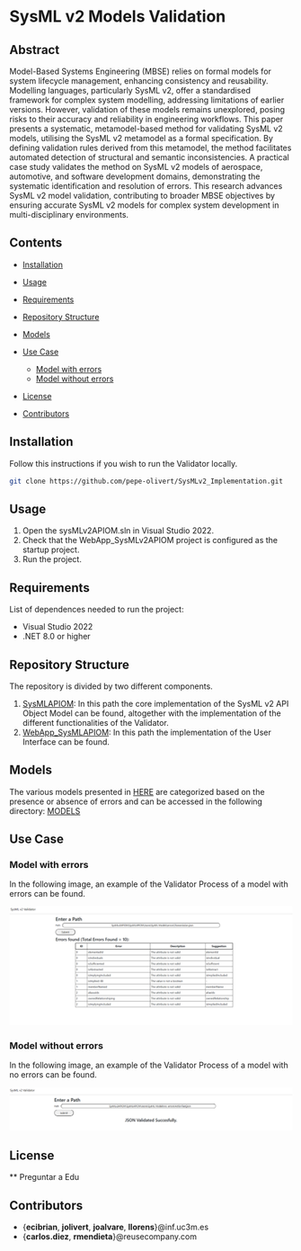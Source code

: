 # SysML v2 Models Validation

## Abstract

Model-Based Systems Engineering (MBSE) relies on formal models for system lifecycle management, enhancing consistency and reusability. Modelling languages, particularly SysML v2, offer a standardised framework for complex system modelling, addressing limitations of earlier versions. However, validation of these models remains unexplored, posing risks to their accuracy and reliability in engineering workflows. This paper presents a systematic, metamodel-based method for validating SysML v2 models, utilising the SysML v2 metamodel as a formal specification. By defining validation rules derived from this metamodel, the method facilitates automated detection of structural and semantic inconsistencies. A practical case study validates the method on SysML v2 models of aerospace, automotive, and software development domains, demonstrating the systematic identification and resolution of errors. This research advances SysML v2 model validation, contributing to broader MBSE objectives by ensuring accurate SysML v2 models for complex system development in multi-disciplinary environments.
## Contents

- [Installation](#installation)
- [Usage](#usage)
- [Requirements](#requirements)
- [Repository Structure](#repository-structure)
- [Models](#models)
- [Use Case](#use-case)
    - [Model with errors](#model-with-errors)
    - [Model without errors](#model-without-errors)

- [License](#license)
- [Contributors](#contributors)

## Installation

Follow this instructions if you wish to run the Validator locally.

```sh
git clone https://github.com/pepe-olivert/SysMLv2_Implementation.git
```

## Usage


1. Open the sysMLv2APIOM.sln in Visual Studio 2022. <br>
2. Check that the WebApp_SysMLv2APIOM project is configured as the startup project.<br>
3. Run the project.

## Requirements

List of dependences needed to run the project:
- Visual Studio 2022
- .NET 8.0 or higher

## Repository Structure

The repository is divided by two different components. 
1. [SysMLAPIOM](./SysMLAPIOM/): In this path the core implementation of the SysML v2 API Object Model can be found, altogether with the implementation of the different functionalities of the Validator.
2. [WebApp_SysMLAPIOM](./WebApp_SysMLv2APIOM/): In this path the implementation of the User Interface can be found.

## Models

The various models presented in [HERE]() are categorized based on the presence or absence of errors and can be accessed in the following directory: [MODELS](./SysMLAPIOM/Jsons/SysML%20Models/)

## Use Case

### Model with errors

In the following image, an example of the Validator Process of a model with errors can be found.

<img src="./imgs/errors.PNG" >

### Model without errors

In the following image, an example of the Validator Process of a model with no errors can be found.

<img src="./imgs/no_errors.PNG" >


## License

** Preguntar a Edu

## Contributors

- {**ecibrian**, **jolivert**, **joalvare**, **llorens**}@inf.uc3m.es 
- {**carlos.diez**, **rmendieta**}@reusecompany.com

